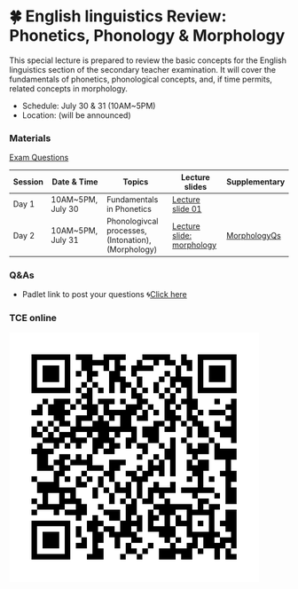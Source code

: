# 🍀 English linguistics Review: Phonetics, Phonology & Morphology

This special lecture is prepared to review the basic concepts for the English linguistics section of the secondary teacher examination. It will cover the fundamentals of phonetics, phonological concepts, and, if time permits, related concepts in morphology.

+ Schedule: July 30 & 31 (10AM~5PM)
+ Location: (will be announced)
  
### Materials

[Exam Questions](https://mrkim21.github.io/appfolder/TCE.html)

|Session|Date & Time|Topics|Lecture slides|Supplementary|
|--|--|--|--|--|
|Day 1|10AM~5PM, July 30|Fundamentals in Phonetics|[Lecture slide 01](https://github.com/MK316/workshops/blob/main/Hufs2024TCE/data/01-Hufs0730-Phonology.pdf)||
|Day 2|10AM~5PM, July 31|Phonologivcal processes, (Intonation), (Morphology)|[Lecture slide: morphology](https://github.com/MK316/workshops/blob/main/Hufs2024TCE/data/02-Hufs0730-Morphology.pdf)|[MorphologyQs](https://github.com/MK316/workshops/blob/main/Hufs2024TCE/data/03-Morphology_Examquestions.pdf)|

### Q&As

+ Padlet link to post your questions 🌀[Click here]()

### TCE online


![QR](https://github.com/MK316/workshops/blob/main/Hufs2024TCE/data/TCElink.png)
